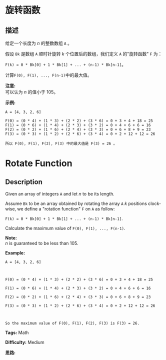# 旋转函数

## 描述

给定一个长度为 _n_ 的整数数组 `A` 。

假设 `Bk` 是数组 `A` 顺时针旋转 _k_ 个位置后的数组，我们定义 `A` 的"旋转函数" `F` 为：

`F(k) = 0 * Bk[0] + 1 * Bk[1] + ... + (n-1) * Bk[n-1]`。

计算`F(0), F(1), ..., F(n-1)`中的最大值。

**注意:**  
可以认为 _n_ 的值小于 105。

**示例:**

    
    
    A = [4, 3, 2, 6]
    
    F(0) = (0 * 4) + (1 * 3) + (2 * 2) + (3 * 6) = 0 + 3 + 4 + 18 = 25
    F(1) = (0 * 6) + (1 * 4) + (2 * 3) + (3 * 2) = 0 + 4 + 6 + 6 = 16
    F(2) = (0 * 2) + (1 * 6) + (2 * 4) + (3 * 3) = 0 + 6 + 8 + 9 = 23
    F(3) = (0 * 3) + (1 * 2) + (2 * 6) + (3 * 4) = 0 + 2 + 12 + 12 = 26
    
    所以 F(0), F(1), F(2), F(3) 中的最大值是 F(3) = 26 。
    



# Rotate Function

## Description



Given an array of integers `A` and let _n_ to be its length.

Assume `Bk` to be an array obtained by rotating the array `A` _k_ positions clock-wise, we define a "rotation function" `F` on `A` as follow:

`F(k) = 0 * Bk[0] + 1 * Bk[1] + ... + (n-1) * Bk[n-1]`.

Calculate the maximum value of `F(0), F(1), ..., F(n-1)`.

**Note:**  
_n_ is guaranteed to be less than 105.

**Example:**

    
    
    A = [4, 3, 2, 6]
    
    F(0) = (0 * 4) + (1 * 3) + (2 * 2) + (3 * 6) = 0 + 3 + 4 + 18 = 25
    F(1) = (0 * 6) + (1 * 4) + (2 * 3) + (3 * 2) = 0 + 4 + 6 + 6 = 16
    F(2) = (0 * 2) + (1 * 6) + (2 * 4) + (3 * 3) = 0 + 6 + 8 + 9 = 23
    F(3) = (0 * 3) + (1 * 2) + (2 * 6) + (3 * 4) = 0 + 2 + 12 + 12 = 26
    
    So the maximum value of F(0), F(1), F(2), F(3) is F(3) = 26.
    


**Tags:** Math

**Difficulty:** Medium

**思路:**
